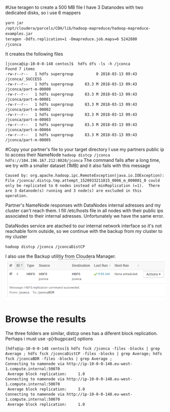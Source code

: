 #Use teragen to create a 500 MB file
I have 3 Datanodes with two dedicated disks, so i use 6 mappers

<code>yarn jar /opt/cloudera/parcels/CDH/lib/hadoop-mapreduce/hadoop-mapreduce-examples.jar teragen  -Ddfs.replication=1 -Dmapreduce.job.maps=6 5242880 /jconca</code>

It creates the following files
```
[jconca@ip-10-0-0-148 centos]$  hdfs dfs -ls -h /jconca
Found 7 items
-rw-r--r--   1 hdfs supergroup          0 2018-03-13 09:43 /jconca/_SUCCESS
-rw-r--r--   1 hdfs supergroup     83.3 M 2018-03-13 09:43 /jconca/part-m-00000
-rw-r--r--   1 hdfs supergroup     83.3 M 2018-03-13 09:43 /jconca/part-m-00001
-rw-r--r--   1 hdfs supergroup     83.3 M 2018-03-13 09:43 /jconca/part-m-00002
-rw-r--r--   1 hdfs supergroup     83.3 M 2018-03-13 09:43 /jconca/part-m-00003
-rw-r--r--   1 hdfs supergroup     83.3 M 2018-03-13 09:43 /jconca/part-m-00004
-rw-r--r--   1 hdfs supergroup     83.3 M 2018-03-13 09:43 /jconca/part-m-00005

```

#Copy your partner's file to your target directory
I use my partners public ip to access their NameNode
<code>hadoop distcp /jconca hdfs://104.196.167.212:8020/jconca</code>
The command fails after a long time, we try with a smaller dataset (1MB) and it also fails with this message
```
Caused by: org.apache.hadoop.ipc.RemoteException(java.io.IOException): File /jconca/.distcp.tmp.attempt_1520933211815_0006_m_000001_0 could only be replicated to 0 nodes instead of minReplication (=1).  There are 3 datanode(s) running and 3 node(s) are excluded in this operation.
```

Partner's NameNode responses  with DataNodes internal adresses and my cluster can't reach them. I fill /etc/hosts  file in all nodes with their public ips associated to their internal adresses. Unfortunately we have the same error.

DataNodes service are atached to our internal network interface so it's not reachable form outside, so we continue with the backup from my cluster to my cluster

<code>hadoop distcp /jconca /jconcaDistCP</code>

I also use the Backup utilitiy from Cloudera Manager.
![BDR](../png/bdr.png)

# Browse the results
The three folders are similar, distcp ones has a diferent block replication. Perhaps i must use -p[rbugpcaxt] options
```
[hdfs@ip-10-0-0-148 centos]$ hdfs fsck /jconca -files -blocks | grep Average ; hdfs fsck /jconcaDistCP -files -blocks | grep Average; hdfs fsck /jconcaBDR -files -blocks | grep Average ;
Connecting to namenode via http://ip-10-0-0-148.eu-west-1.compute.internal:50070
 Average block replication:     1.0
Connecting to namenode via http://ip-10-0-0-148.eu-west-1.compute.internal:50070
 Average block replication:     3.0
Connecting to namenode via http://ip-10-0-0-148.eu-west-1.compute.internal:50070
 Average block replication:     1.0
```